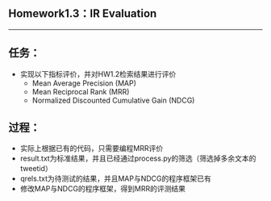 ## Homework1.3：IR Evaluation
---
## 任务：
- 实现以下指标评价，并对HW1.2检索结果进行评价 
   + Mean Average Precision (MAP)
   + Mean Reciprocal Rank (MRR)
   + Normalized Discounted Cumulative Gain (NDCG)
## 过程：
- 实际上根据已有的代码，只需要编程MRR评价
- result.txt为标准结果，并且已经通过process.py的筛选（筛选掉多余文本的tweetid）
- qrels.txt为待测试的结果，并且MAP与NDCG的程序框架已有
- 修改MAP与NDCG的程序框架，得到MRR的评测结果
